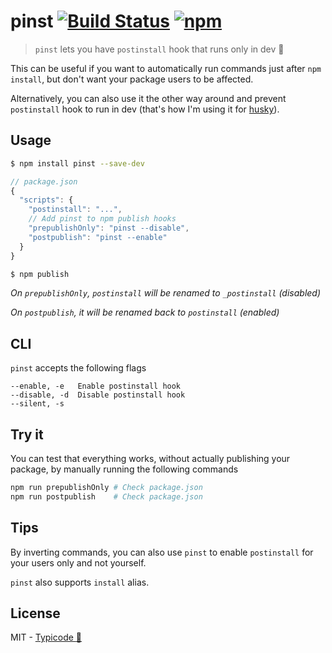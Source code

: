 # pinst [![Build Status](https://travis-ci.org/typicode/pinst.svg?branch=master)](https://travis-ci.org/typicode/pinst) [![npm](https://img.shields.io/npm/v/pinst.svg)](https://www.npmjs.com/package/pinst)

> `pinst` lets you have `postinstall` hook that runs only in dev 🍺

This can be useful if you want to automatically run commands just after `npm install`, but don't want your package users to be affected. 

Alternatively, you can also use it the other way around and prevent `postinstall` hook to run in dev (that's how I'm using it for [husky](https://github.com/typicode/husky)).

## Usage

```sh
$ npm install pinst --save-dev
```

```js
// package.json
{
  "scripts": {
    "postinstall": "...",
    // Add pinst to npm publish hooks
    "prepublishOnly": "pinst --disable",
    "postpublish": "pinst --enable"
  }
}
```

```sh
$ npm publish
```

_On `prepublishOnly`, `postinstall` will be renamed to `_postinstall` (disabled)_

_On `postpublish`, it will be renamed back to `postinstall` (enabled)_

## CLI

`pinst` accepts the following flags

```
--enable, -e   Enable postinstall hook
--disable, -d  Disable postinstall hook
--silent, -s
```

## Try it

You can test that everything works, without actually publishing your package, by manually running the following commands

```sh
npm run prepublishOnly # Check package.json
npm run postpublish    # Check package.json
```

## Tips

By inverting commands, you can also use `pinst` to enable `postinstall` for your users only and not yourself.

`pinst` also supports `install` alias.

## License

MIT - [Typicode :cactus:](https://github.com/typicode)
